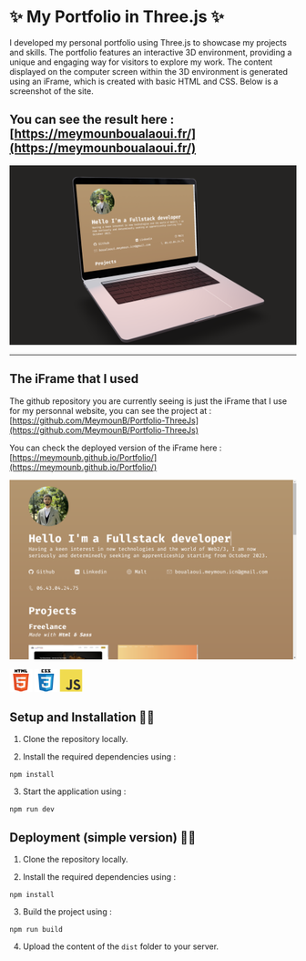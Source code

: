 # ✨ My Portfolio in Three.js ✨

I developed my personal portfolio using Three.js to showcase my projects and skills. The portfolio features an interactive 3D environment, providing a unique and engaging way for visitors to explore my work. The content displayed on the computer screen within the 3D environment is generated using an iFrame, which is created with basic HTML and CSS. Below is a screenshot of the site.

## You can see the result here : [https://meymounboualaoui.fr/](https://meymounboualaoui.fr/)

![Capture d'écran du site web](/public/siteweb_screen.png)

---

## The iFrame that I used

The github repository you are currently seeing is just the iFrame that I use for my personnal website, you can see the project at : [https://github.com/MeymounB/Portfolio-ThreeJs](https://github.com/MeymounB/Portfolio-ThreeJs)

You can check the deployed version of the iFrame here : [https://meymounb.github.io/Portfolio/](https://meymounb.github.io/Portfolio/)

![Capture d'écran du site web](/public/iframe_screen.png)

<a href="https://www.w3schools.com/html/"><img src="https://raw.githubusercontent.com/devicons/devicon/master/icons/html5/html5-original-wordmark.svg" style="width: 40px; height: 40px;" alt="html5"></a>
<a href="https://www.w3schools.com/css/"><img src="https://raw.githubusercontent.com/devicons/devicon/master/icons/css3/css3-original-wordmark.svg" style="width: 40px; height: 40px;" alt="css3"></a>
<a href="https://www.javascript.com/"><img src="https://raw.githubusercontent.com/devicons/devicon/master/icons/javascript/javascript-original.svg" style="width: 40px; height: 40px;" alt="javascript"></a>

## Setup and Installation 👨‍💻

1. Clone the repository locally.

2. Install the required dependencies using :

```terminal
npm install
```

3. Start the application using :

```terminal
npm run dev
```

## Deployment (simple version) 👨‍💻

1. Clone the repository locally.

2. Install the required dependencies using :

```terminal
npm install
```

3. Build the project using :

```terminal
npm run build
```

4. Upload the content of the `dist` folder to your server.
